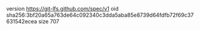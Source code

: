 version https://git-lfs.github.com/spec/v1
oid sha256:3bf20a65a763de64c092340c3dda5aba85e8739d64fdfb72f69c37631542ecea
size 707
